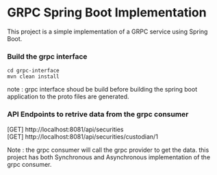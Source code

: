 # GRPC Spring Boot Implementation

This project is a simple implementation of a GRPC service using Spring Boot.


### Build the grpc interface

```
cd grpc-interface
mvn clean install
```

note : grpc interface shoud be build before building the spring boot application to the proto files are generated.

### API Endpoints to retrive data from the grpc consumer

[GET]
http://localhost:8081/api/securities
<br>
[GET]
http://localhost:8081/api/securities/custodian/1

Note : the  grpc consumer will call the grpc provider to get the data.
this project has both Synchronous and Asynchronous implementation of the grpc consumer.
